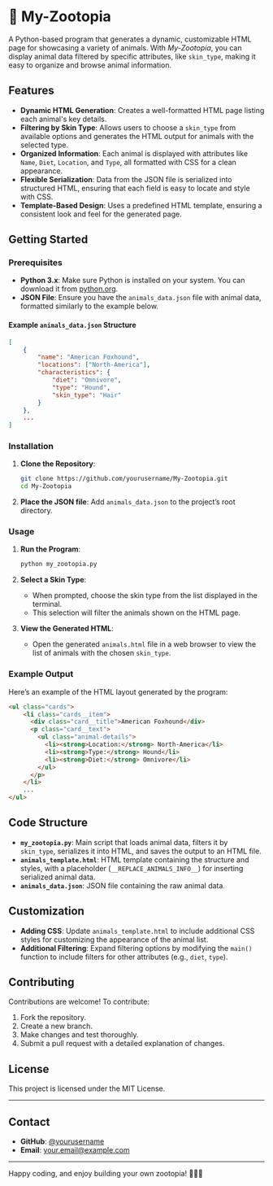 

# 🐾 My-Zootopia

A Python-based program that generates a dynamic, customizable HTML page for showcasing a variety of animals. With *My-Zootopia*, you can display animal data filtered by specific attributes, like `skin_type`, making it easy to organize and browse animal information.

## Features

- **Dynamic HTML Generation**: Creates a well-formatted HTML page listing each animal's key details.
- **Filtering by Skin Type**: Allows users to choose a `skin_type` from available options and generates the HTML output for animals with the selected type.
- **Organized Information**: Each animal is displayed with attributes like `Name`, `Diet`, `Location`, and `Type`, all formatted with CSS for a clean appearance.
- **Flexible Serialization**: Data from the JSON file is serialized into structured HTML, ensuring that each field is easy to locate and style with CSS.
- **Template-Based Design**: Uses a predefined HTML template, ensuring a consistent look and feel for the generated page.

## Getting Started

### Prerequisites

- **Python 3.x**: Make sure Python is installed on your system. You can download it from [python.org](https://www.python.org/).
- **JSON File**: Ensure you have the `animals_data.json` file with animal data, formatted similarly to the example below.

#### Example `animals_data.json` Structure

```json
[
    {
        "name": "American Foxhound",
        "locations": ["North-America"],
        "characteristics": {
            "diet": "Omnivore",
            "type": "Hound",
            "skin_type": "Hair"
        }
    },
    ...
]
```

### Installation

1. **Clone the Repository**:
   ```bash
   git clone https://github.com/yourusername/My-Zootopia.git
   cd My-Zootopia
   ```

2. **Place the JSON file**: Add `animals_data.json` to the project’s root directory.

### Usage

1. **Run the Program**:
   ```bash
   python my_zootopia.py
   ```

2. **Select a Skin Type**: 
   - When prompted, choose the skin type from the list displayed in the terminal.
   - This selection will filter the animals shown on the HTML page.

3. **View the Generated HTML**:
   - Open the generated `animals.html` file in a web browser to view the list of animals with the chosen `skin_type`.

### Example Output

Here’s an example of the HTML layout generated by the program:

```html
<ul class="cards">
    <li class="cards__item">
      <div class="card__title">American Foxhound</div>
      <p class="card__text">
        <ul class="animal-details">
          <li><strong>Location:</strong> North-America</li>
          <li><strong>Type:</strong> Hound</li>
          <li><strong>Diet:</strong> Omnivore</li>
        </ul>
      </p>
    </li>
    ...
</ul>
```

## Code Structure

- **`my_zootopia.py`**: Main script that loads animal data, filters it by `skin_type`, serializes it into HTML, and saves the output to an HTML file.
- **`animals_template.html`**: HTML template containing the structure and styles, with a placeholder (`__REPLACE_ANIMALS_INFO__`) for inserting serialized animal data.
- **`animals_data.json`**: JSON file containing the raw animal data.

## Customization

- **Adding CSS**: Update `animals_template.html` to include additional CSS styles for customizing the appearance of the animal list.
- **Additional Filtering**: Expand filtering options by modifying the `main()` function to include filters for other attributes (e.g., `diet`, `type`).

## Contributing

Contributions are welcome! To contribute:

1. Fork the repository.
2. Create a new branch.
3. Make changes and test thoroughly.
4. Submit a pull request with a detailed explanation of changes.

## License

This project is licensed under the MIT License.

---

## Contact

- **GitHub**: [@yourusername](https://github.com/yourusername)
- **Email**: your.email@example.com

---

Happy coding, and enjoy building your own zootopia! 🐶🦁🐱

